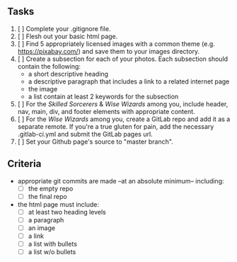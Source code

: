 ## Tasks
  1. [ ] Complete your .gitignore file.
  2. [ ] Flesh out your basic html page.
  3. [ ] Find 5 appropriately licensed images with a common theme (e.g. https://pixabay.com/) and save them to your images directory.
  3. [ ] Create a subsection for each of your photos.  Each subsection should contain the following:
      - a short descriptive heading
      - a descriptive paragraph that includes a link to a related internet page
      - the image
      - a list contain at least 2 keywords for the subsection
  4. [ ] For the *Skilled Sorcerers* & *Wise Wizards* among you, include header, nav, main, div, and footer elements with appropriate content.
  5. [ ] For the *Wise Wizards* among you, create a GitLab repo and add it as a separate remote.  If you're a true gluten for pain, add the necessary .gitlab-ci.yml and submit the GitLab pages url.
  6. [ ] Set your Github page's source to "master branch".

## Criteria
  - appropriate git commits are made –at an absolute minimum– including:
    - [ ] the empty repo
    - [ ] the final repo
  - the html page must include:
    - [ ] at least two heading levels
    - [ ] a paragraph
    - [ ] an image
    - [ ] a link
    - [ ] a list with bullets
    - [ ] a list w/o bullets
